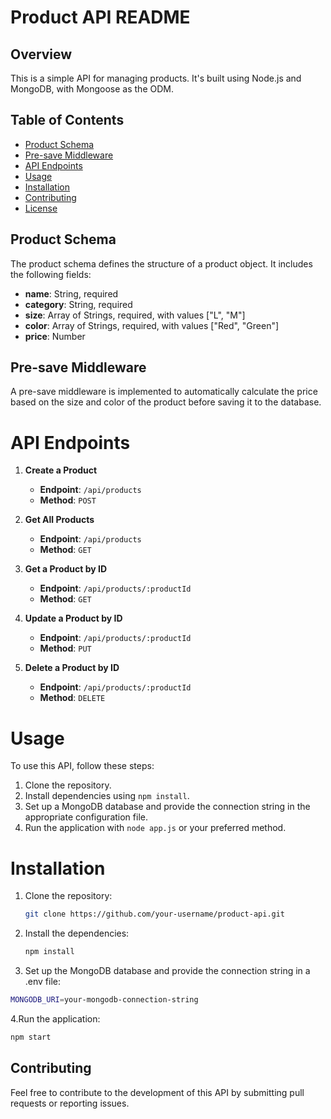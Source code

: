 # Product API README

## Overview

This is a simple API for managing products. It's built using Node.js and MongoDB, with Mongoose as the ODM.

## Table of Contents

- [Product Schema](#product-schema)
- [Pre-save Middleware](#pre-save-middleware)
- [API Endpoints](#api-endpoints)
- [Usage](#usage)
- [Installation](#installation)
- [Contributing](#contributing)
- [License](#license)

## Product Schema

The product schema defines the structure of a product object. It includes the following fields:

- **name**: String, required
- **category**: String, required
- **size**: Array of Strings, required, with values ["L", "M"]
- **color**: Array of Strings, required, with values ["Red", "Green"]
- **price**: Number

## Pre-save Middleware

A pre-save middleware is implemented to automatically calculate the price based on the size and color of the product before saving it to the database.


# API Endpoints

1. **Create a Product**
   - **Endpoint**: `/api/products`
   - **Method**: `POST`

2. **Get All Products**
   - **Endpoint**: `/api/products`
   - **Method**: `GET`

3. **Get a Product by ID**
   - **Endpoint**: `/api/products/:productId`
   - **Method**: `GET`

4. **Update a Product by ID**
   - **Endpoint**: `/api/products/:productId`
   - **Method**: `PUT`

5. **Delete a Product by ID**
   - **Endpoint**: `/api/products/:productId`
   - **Method**: `DELETE`

# Usage

To use this API, follow these steps:

1. Clone the repository.
2. Install dependencies using `npm install`.
3. Set up a MongoDB database and provide the connection string in the appropriate configuration file.
4. Run the application with `node app.js` or your preferred method.

# Installation

1. Clone the repository:

   ```bash
   git clone https://github.com/your-username/product-api.git
   ```
2. Install the dependencies:
   ```bash
   npm install
   ```
3. Set up the MongoDB database and provide the connection string in a .env file:
  ```bash
MONGODB_URI=your-mongodb-connection-string
```
4.Run the application:
```bash
npm start

```
## Contributing
Feel free to contribute to the development of this API by submitting pull requests or reporting issues.


